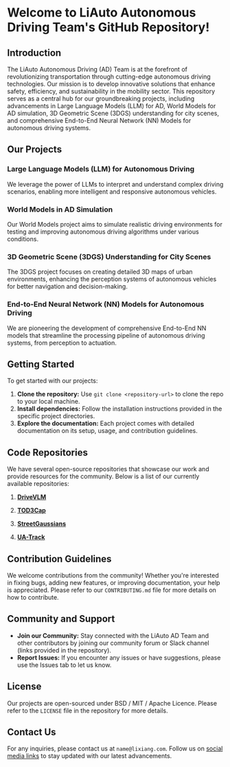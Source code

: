 # Welcome to LiAuto Autonomous Driving Team's GitHub Repository!

## Introduction

The LiAuto Autonomous Driving (AD) Team is at the forefront of revolutionizing transportation through cutting-edge autonomous driving technologies. Our mission is to develop innovative solutions that enhance safety, efficiency, and sustainability in the mobility sector. This repository serves as a central hub for our groundbreaking projects, including advancements in Large Language Models (LLM) for AD, World Models for AD simulation, 3D Geometric Scene (3DGS) understanding for city scenes, and comprehensive End-to-End Neural Network (NN) Models for autonomous driving systems.

## Our Projects

### Large Language Models (LLM) for Autonomous Driving

We leverage the power of LLMs to interpret and understand complex driving scenarios, enabling more intelligent and responsive autonomous vehicles.

### World Models in AD Simulation

Our World Models project aims to simulate realistic driving environments for testing and improving autonomous driving algorithms under various conditions.

### 3D Geometric Scene (3DGS) Understanding for City Scenes

The 3DGS project focuses on creating detailed 3D maps of urban environments, enhancing the perception systems of autonomous vehicles for better navigation and decision-making.

### End-to-End Neural Network (NN) Models for Autonomous Driving

We are pioneering the development of comprehensive End-to-End NN models that streamline the processing pipeline of autonomous driving systems, from perception to actuation.

## Getting Started

To get started with our projects:

1. **Clone the repository:** Use `git clone <repository-url>` to clone the repo to your local machine.
2. **Install dependencies:** Follow the installation instructions provided in the specific project directories.
3. **Explore the documentation:** Each project comes with detailed documentation on its setup, usage, and contribution guidelines.

## Code Repositories

We have several open-source repositories that showcase our work and provide resources for the community. Below is a list of our currently available repositories:

1. [**DriveVLM**](https://github.com/LiAutoAD/DriveVLM)

2. [**TOD3Cap**](https://github.com/LiAutoAD/TOD3Cap)

3. [**StreetGaussians**](https://github.com/LiAutoAD/street_gaussians)

4. [**UA-Track**](https://github.com/LiAutoAD/ua-track-website)

## Contribution Guidelines

We welcome contributions from the community! Whether you're interested in fixing bugs, adding new features, or improving documentation, your help is appreciated. Please refer to our `CONTRIBUTING.md` file for more details on how to contribute.

## Community and Support

- **Join our Community:** Stay connected with the LiAuto AD Team and other contributors by joining our community forum or Slack channel (links provided in the repository).
- **Report Issues:** If you encounter any issues or have suggestions, please use the Issues tab to let us know.

## License

Our projects are open-sourced under BSD / MIT / Apache Licence. Please refer to the `LICENSE` file in the repository for more details.

## Contact Us

For any inquiries, please contact us at `name@lixiang.com`. Follow us on [social media links](https://www.lixiang.com/about.html) to stay updated with our latest advancements.
